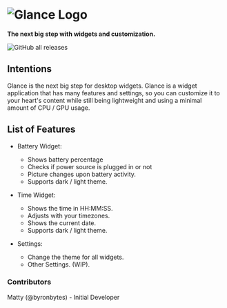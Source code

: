 # ![Glance Logo](https://user-images.githubusercontent.com/53088136/145693921-000a8b73-25ff-4ec1-b1e3-f79c9139a612.png) 
**The next big step with widgets and customization.** 

![GitHub all releases](https://img.shields.io/github/downloads/LiteTools/Glance/total?style=flat-square)

## Intentions
Glance is the next big step for desktop widgets.  Glance is a widget application that has many features and settings, so you can customize it to your heart's content while still being lightweight and using a minimal amount of CPU / GPU usage.


## List of Features

- Battery Widget:
  - Shows battery percentage
  - Checks if power source is plugged in or not
  - Picture changes upon battery activity.
  - Supports dark / light theme.

- Time Widget:
  - Shows the time in HH:MM:SS.
  - Adjusts with your timezones.
  - Shows the current date.
  - Supports dark / light theme.

- Settings:
  - Change the theme for all widgets.
  - Other Settings. (WIP).


### Contributors

Matty (@byronbytes) - Initial Developer
